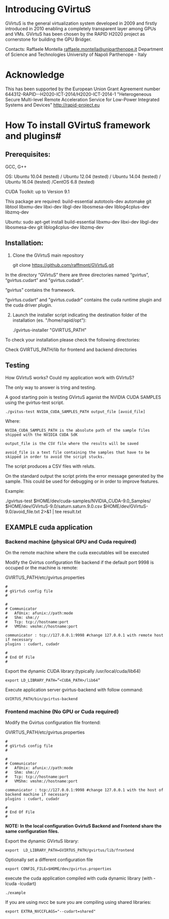 # Introducing GVirtuS
GVirtuS is the general virtualization system developed in 2009 and firstly introduced in 2010 enabling a completely transparent layer among GPUs and VMs. GVirtuS has been chosen by the RAPID H2020 project as cornerstone for building the GPU Bridger.

Contacts:
Raffaele Montella
raffaele.montella@uniparthenope.it
Department of Science and Technologies
University of Napoli Parthenope - Italy

# Acknowledge
This has been supported by the European Union Grant Agreement number 644312-RAPID--H2020-ICT-2014/H2020-ICT-2014-1 "Heterogeneous Secure Multi-level Remote Acceleration Service for Low-Power Integrated Systems and Devices" http://rapid-project.eu

# How To install GVirtuS framework and plugins#
## Prerequisites: ##
GCC, G++

OS: Ubuntu 10.04 (tested) /  Ubuntu  12.04 (tested) / Ubuntu 14.04 (tested) / Ubuntu 16.04 (tested) /CentOS 6.8 (tested)

CUDA Toolkit: up to Version 9.1

This package are required:
    build-essential
    autotools-dev
    automake
    git
    libtool
    libxmu-dev
    libxi-dev
    libgl-dev
    libosmesa-dev
    liblog4cplus-dev
    libzmq-dev

Ubuntu:
sudo apt-get install build-essential libxmu-dev libxi-dev libgl-dev libosmesa-dev git liblog4cplus-dev libzmq-dev

## Installation: ##
1) Clone the GVirtuS main repository

    git clone https://github.com/raffmont/GVirtuS.git

In the directory “GVirtuS” there are three directories named “gvirtus”, “gvirtus.cudart” and "gvirtus.cudadr".

“gvirtus” contains the framework.

“gvirtus.cudart” and "gvirtus.cudadr" contains the cuda runtime plugin and the cuda driver plugin.


2) Launch the installer script indicating the destination folder of the installation (es. "/home/rapid/opt"):

    ./gvirtus-installer "GVIRTUS_PATH"

To check your installation please check the following directories:

Check GVIRTUS_PATH/lib for frontend and backend directories

## Testing ##

How GVirtuS works? Could my application work with GVirtuS?

The only way to answer is tring and testing.

A good starting poin is testing GVirtuS aganist the NVIDIA CUDA SAMPLES using the gvirtus-test script.

    ./gvitus-test NVIDA_CUDA_SAMPLES_PATH output_file [avoid_file]

Where:

    NVIDA_CUDA_SAMPLES_PATH is the absolute path of the sample files shipped with the NVIDIA CUDA SdK

    output_file is the CSV file where the results will be saved

    avoid_file is a text file containing the samples that have to be skipped in order to avoid the script stucks.

The script produces a CSV files with reluts.

On the standard output the script prints the error message generated by the sample. This could be used for debugging or in order to improve features.

Example:

./gvirtus-test $HOME/dev/cuda-samples/NVIDIA_CUDA-9.0_Samples/ $HOME/dev/GVirtuS-9.0/saturn.saturn.9.0.csv $HOME/dev/GVirtuS-9.0/avoid_file.txt 2>&1 | tee result.txt

## EXAMPLE cuda application ##

### Backend machine (physical GPU and Cuda required) ###

On the remote machine where the cuda executables will be executed

Modify the Gvirtus configuration file backend if the default port 9998 is occuped or the machine is remote:

GVIRTUS_PATH/etc/gvirtus.properties

    #
    # gVirtuS config file
    #
    
    #
    # Communicator
    #   AfUnix: afunix://path:mode
    #   Shm: shm://
    #   Tcp: tcp://hostname:port
    #   VMShm: vmshm://hostname:port
    
    communicator : tcp://127.0.0.1:9998 #change 127.0.0.1 with remote host if necessary
    plugins : cudart, cudadr
    
    #
    # End Of File
    #


Export the dynamic CUDA library:(typically /usr/local/cuda/lib64)


    export LD_LIBRARY_PATH=”<CUDA_PATH>/lib64” 

Execute application server gvirtus-backend with follow command:

    GVIRTUS_PATH/bin/gvirtus-backend

### Frontend machine (No GPU or Cuda required) ###

Modify the Gvirtus configuration file frontend:

GVIRTUS_PATH/etc/gvirtus.properties



    #
    # gVirtuS config file
    #
    
    #
    # Communicator
    #   AfUnix: afunix://path:mode
    #   Shm: shm://
    #   Tcp: tcp://hostname:port
    #   VMShm: vmshm://hostname:port
    
    communicator : tcp://127.0.0.1:9998 #change 127.0.0.1 with the host of backend machine if necessary
    plugins : cudart, cudadr
    
    #
    # End Of File
    #

**NOTE: In the local configuration GvirtuS Backend and Frontend share the same configuration files.**

Export the dynamic GVirtuS library:

    export  LD_LIBRARY_PATH=GVIRTUS_PATH/gvirtus/lib/frontend

Optionally set a different configuration file

    export CONFIG_FILE=$HOME/dev/gvirtus.properties

execute the cuda application compiled with cuda dynamic library (with -lcuda -lcudart)

    ./example

If you are using nvcc be sure you are compiling using shared libraries:

    export EXTRA_NVCCFLAGS="--cudart=shared"



